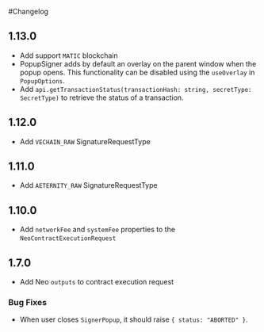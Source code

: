 #Changelog

## 1.13.0
* Add support `MATIC` blockchain
* PopupSigner adds by default an overlay on the parent window when the popup opens. This functionality can be disabled using the `useOverlay` in `PopupOptions`.
* Add `api.getTransactionStatus(transactionHash: string, secretType: SecretType)` to retrieve the status of a transaction.

## 1.12.0
* Add `VECHAIN_RAW` SignatureRequestType

## 1.11.0
* Add `AETERNITY_RAW` SignatureRequestType

## 1.10.0
* Add `networkFee` and `systemFee` properties to the `NeoContractExecutionRequest`

## 1.7.0
* Add Neo `outputs` to contract execution request

### Bug Fixes
* When user closes `SignerPopup`, it should raise `{ status: "ABORTED" }`.
